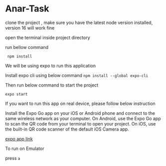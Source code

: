 # Anar-Task

clone the project , make sure you have the latest node version installed, version 16 will work fine

open the terminal inside project directory

run bellow command

``` npm install```

We will be using expo to run this application

Install expo cli using below command
```npm install --global expo-cli```

Then run below command to start the project

```expo start```

If you want to run this app on real device, please follow below instruction

Install the Expo Go app on your iOS or Android phone and connect to the same wireless network as your computer. On Android, use the Expo Go app to scan the QR code from your terminal to open your project. On iOS, use the built-in QR code scanner of the default iOS Camera app.

[expo app link](https://expo.dev/client)


To run on Emulator

press ```a```
